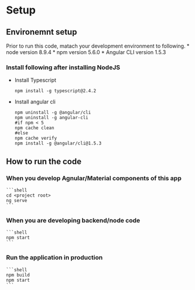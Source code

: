 # Setup

## Environemnt setup
Prior to run this code, matach your development environment to following.
    * node version 8.9.4
    * npm version 5.6.0
    * Angular CLI version 1.5.3

### Install following after installing NodeJS
* Install Typescript

    ```shell
    npm install -g typescript@2.4.2
    ```
* Install angular cli
    
    ```shell
    npm uninstall -g @angular/cli
    npm uninstall -g angular-cli
    #if npm < 5
    npm cache clean 
    #else
    npm cache verify
    npm install -g @angular/cli@1.5.3
    ```
     

## How to run the code

### When you develop Agnular/Material components of this app
    ```shell
    cd <project root>
    ng serve
    ```

### When you are developing backend/node code
    ```shell
    npm start
    ```
### Run the application in production
    ```shell
    npm build
    npm start
    ```
